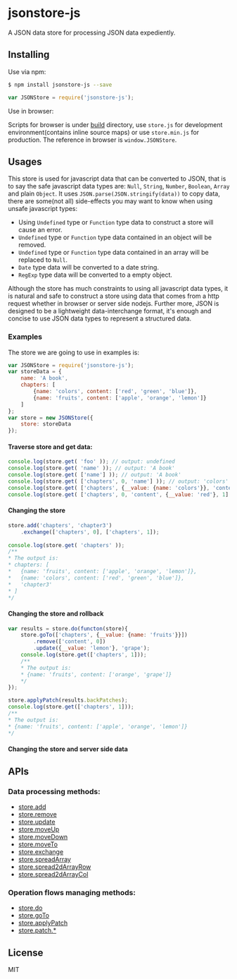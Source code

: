 # jsonstore-js
A JSON data store for processing JSON data expediently.

## Installing
Use via npm:
```bash
$ npm install jsonstore-js --save
```
```javascript
var JSONStore = require('jsonstore-js');
```
Use in browser:

Scripts for browser is under [build](https://github.com/Jimmy-YMJ/jsonstore-js/tree/master/build) directory, use `store.js` for development environment(contains inline source maps) or use `store.min.js` for production.
The reference in browser is `window.JSONStore`.

## Usages
This store is used for javascript data that can be converted to JSON, that is to say the safe javascript data types are: `Null`, `String`, `Number`, `Boolean`, `Array` and plain `Object`.
It uses `JSON.parse(JSON.stringify(data))` to copy data, there are some(not all) side-effects you may want to know when using unsafe javascript types:

- Using `Undefined` type or `Function` type data to construct a store will cause an error.
- `Undefined` type or `Function` type data contained in an object will be removed.
- `Undefined` type or `Function` type data contained in an array will be replaced to `Null`.
- `Date` type data will be converted to a date string.
- `RegExp` type data will be converted to a empty object.

Although the store has much constraints to using all javascript data types, it is natural and safe to construct a store using data that comes from a http request whether in browser or server side nodejs.
Further more, JSON is designed to be a lightweight data-interchange format, it's enough and concise to use JSON data types to represent a structured data.

### Examples
The store we are going to use in examples is:
```javascript
var JSONStore = require('jsonstore-js');
var storeData = {
    name: 'A book',
    chapters: [
        {name: 'colors', content: ['red', 'green', 'blue']},
        {name: 'fruits', content: ['apple', 'orange', 'lemon']}
    ]
};
var store = new JSONStore({
    store: storeData
});

```
#### Traverse store and get data:
```javascript
console.log(store.get( 'foo' )); // output: undefined
console.log(store.get( 'name' )); // output: 'A book'
console.log(store.get( ['name'] )); // output: 'A book'
console.log(store.get( ['chapters', 0, 'name'] )); // output: 'colors'
console.log(store.get( ['chapters', {__value: {name: 'colors'}}, 'content', 0] )); // output: 'red'
console.log(store.get( ['chapters', 0, 'content', {__value: 'red'}, 1] )); // output: 'green'
```

#### Changing the store
```javascript
store.add('chapters', 'chapter3')
    .exchange(['chapters', 0], ['chapters', 1]);
    
console.log(store.get( 'chapters' ));
/**
* The output is:
* chapters: [
*   {name: 'fruits', content: ['apple', 'orange', 'lemon']},
*   {name: 'colors', content: ['red', 'green', 'blue']},
*   'chapter3'
* ]
*/
```

#### Changing the store and rollback
```javascript
var results = store.do(functon(store){
    store.goTo(['chapters', {__value: {name: 'fruits'}}])
        .remove(['content', 0])
        .update({__value: 'lemon'}, 'grape');
    console.log(store.get(['chapters', 1]));
    /**
    * The output is:
    * {name: 'fruits', content: ['orange', 'grape']}
    */
});

store.applyPatch(results.backPatches);
console.log(store.get(['chapters', 1]));
/**
* The output is:
* {name: 'fruits', content: ['apple', 'orange', 'lemon']}
*/
```
#### Changing the store and server side data


## APIs

### 

### Data processing methods:
- [store.add](https://github.com/Jimmy-YMJ/jsonstore-js/tree/master/docs/ADD.md)
- [store.remove](https://github.com/Jimmy-YMJ/jsonstore-js/tree/master/docs/REMOVE.md)
- [store.update](https://github.com/Jimmy-YMJ/jsonstore-js/tree/master/docs/UPDATE.md)
- [store.moveUp](https://github.com/Jimmy-YMJ/jsonstore-js/tree/master/docs/MOVEUP.md)
- [store.moveDown](https://github.com/Jimmy-YMJ/jsonstore-js/tree/master/docs/MOVEDOWN.md)
- [store.moveTo](https://github.com/Jimmy-YMJ/jsonstore-js/tree/master/docs/MOVETO.md)
- [store.exchange](https://github.com/Jimmy-YMJ/jsonstore-js/tree/master/docs/EXCHANGE.md)
- [store.spreadArray](https://github.com/Jimmy-YMJ/jsonstore-js/tree/master/docs/SPREADARRAY.md)
- [store.spread2dArrayRow](https://github.com/Jimmy-YMJ/jsonstore-js/tree/master/docs/SPREAD2DARRAYROW.md)
- [store.spread2dArrayCol](https://github.com/Jimmy-YMJ/jsonstore-js/tree/master/docs/SPREAD2DARRAYCOL.md)

### Operation flows managing methods:
- [store.do](https://github.com/Jimmy-YMJ/jsonstore-js/tree/master/docs/DO.md)
- [store.goTo](https://github.com/Jimmy-YMJ/jsonstore-js/tree/master/docs/GOTO.md)
- [store.applyPatch](https://github.com/Jimmy-YMJ/jsonstore-js/tree/master/docs/APPLYPATCH.md)
- [store.patch.*](https://github.com/Jimmy-YMJ/jsonstore-js/tree/master/docs/PATCH.md)

## License
MIT
